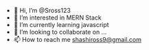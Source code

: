 - 👋 Hi, I’m @Sross123
- 👀 I’m interested in MERN Stack
- 🌱 I’m currently learning javascript
- 💞️ I’m looking to collaborate on ...
- 📫 How to reach me shashiross9@gmail.com

<!---
Sross123/Sross123 is a ✨ special ✨ repository because its `README.md` (this file) appears on your GitHub profile.
You can click the Preview link to take a look at your changes.
--->
